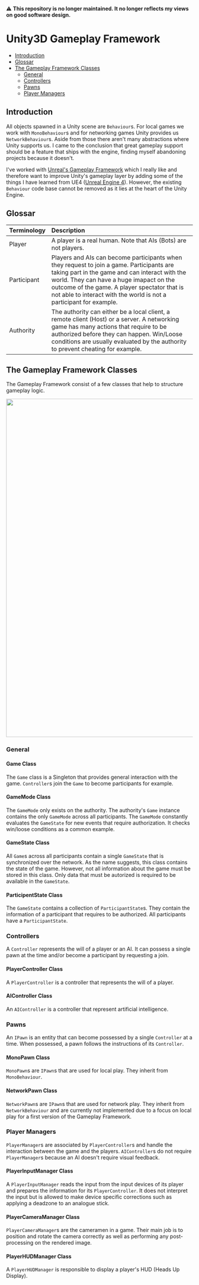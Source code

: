 :warning: **This repository is no longer maintained. It no longer reflects my views on good software design.**

# Unity3D Gameplay Framework

<!--http://doctoc.herokuapp.com/-->
- [Introduction](#introduction)
- [Glossar](#glossar)
- [The Gameplay Framework Classes](#the-gameplay-framework-classes)
	- [General](#general)
	- [Controllers](#controllers)
	- [Pawns](#pawns)
	- [Player Managers](#player-managers)

## Introduction

All objects spawned in a Unity scene are <code>Behaviour</code>s. For local games we work with <code>MonoBehaviour</code>s and for networking games Unity provides us <code>NetworkBehaviour</code>s. Aside from those there aren't many abstractions where Unity supports us. I came to the conclusion that great gameplay support should be a feature that ships with the engine, finding myself abandoning projects because it doesn't.<br>

I've worked with [Unreal's Gameplay Framework](https://docs.unrealengine.com/latest/INT/Gameplay/Framework/QuickReference/) which I really like and therefore want to improve Unity's gameplay layer by adding some of the things I have learned from UE4 ([Unreal Engine 4](https://www.unrealengine.com/what-is-unreal-engine-4)). However, the existing <code>Behaviour</code> code base cannot be removed as it lies at the heart of the Unity Engine.

## Glossar
| Terminology   | Description           |
|:------------- |:--------------------- |
| Player        | A player is a real human. Note that AIs (Bots) are not players.      |
| Participant   | Players and AIs can become participants when they request to join a game. Participants are taking part in the game and can interact with the world. They can have a huge imapact on the outcome of the game. A player spectator that is not able to interact with the world is not a participant for example. |
| Authority      | The authority can either be a local client, a remote client (Host) or a server. A networking game has many actions that require to be authorized before they can happen. Win/Loose conditions are usually evaluated by the authority to prevent cheating for example.    |

## The Gameplay Framework Classes

The Gameplay Framework consist of a few classes that help to structure gameplay logic. 
<p align="center">
  <img width="638" height="910" src="./docs/ClassRelationshipDiagram.png">
</p>

### General

#### Game Class
The <code>Game</code> class is a Singleton that provides general interaction with the game. <code>Controller</code>s join the <code>Game</code> to become participants for example.

#### GameMode Class
The <code>GameMode</code> only exists on the authority. The authority's <code>Game</code> instance contains the only <code>GameMode</code> across all participants. The <code>GameMode</code> constantly evaluates the <code>GameState</code> for new events that require authorization. It checks win/loose conditions as a common example.

#### GameState Class
All <code>Game</code>s across all participants contain a single <code>GameState</code> that is synchronized over the network. As the name suggests, this class contains the state of the game. However, not all information about the game must be stored in this class. Only data that must be autorized is required to be available in the <code>GameState</code>.

#### ParticipentState Class
The <code>GameState</code> contains a collection of <code>ParticipantState</code>s. They contain the information of a participant that requires to be authorized. All participants have a <code>ParticipantState</code>.

### Controllers
A <code>Controller</code> represents the will of a player or an AI. It can possess a single pawn at the time and/or become a participant by requesting a join.

#### PlayerController Class
A <code>PlayerController</code> is a controller that represents the will of a player.

#### AIController Class
An <code>AIController</code> is a controller that represent artificial intelligence.

### Pawns
An <code>IPawn</code> is an entity that can become possessed by a single <code>Controller</code> at a time. When possessed, a pawn follows the instructions of its <code>Controller</code>.

#### MonoPawn Class
<code>MonoPawn</code>s are <code>IPawn</code>s that are used for local play. They inherit from <code>MonoBehaviour</code>.

#### NetworkPawn Class
<code>NetworkPawn</code>s are <code>IPawn</code>s that are used for network play. They inherit from <code>NetworkBehaviour</code> and are currently not implemented due to a focus on local play for a first version of the Gameplay Framework.

### Player Managers
<code>PlayerManager</code>s are associated by <code>PlayerController</code>s and handle the interaction between the game and the players. <code>AIController</code>s do not require <code>PlayerManager</code>s because an AI doesn't require visual feedback.

#### PlayerInputManager Class
A <code>PlayerInputManager</code> reads the input from the input devices of its player and prepares the information for its <code>PlayerController</code>. It does not interpret the input but is allowed to make device specific corrections such as applying a deadzone to an analogue stick.

#### PlayerCameraManager Class
<code>PlayerCameraManager</code>s are the cameramen in a game. Their main job is to position and rotate the camera correctly as well as performing any post-processing on the rendered image.

#### PlayerHUDManager Class
A <code>PlayerHUDManager</code> is responsible to display a player's HUD (Heads Up Display). 
